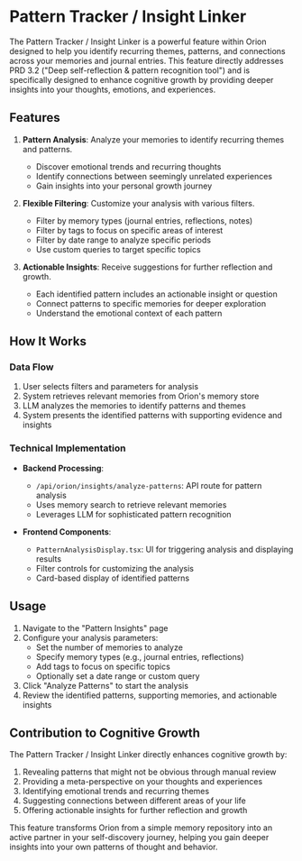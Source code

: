 # Pattern Tracker / Insight Linker

The Pattern Tracker / Insight Linker is a powerful feature within Orion designed to help you identify recurring themes, patterns, and connections across your memories and journal entries. This feature directly addresses PRD 3.2 ("Deep self-reflection & pattern recognition tool") and is specifically designed to enhance cognitive growth by providing deeper insights into your thoughts, emotions, and experiences.

## Features

1. **Pattern Analysis**: Analyze your memories to identify recurring themes and patterns.
   - Discover emotional trends and recurring thoughts
   - Identify connections between seemingly unrelated experiences
   - Gain insights into your personal growth journey

2. **Flexible Filtering**: Customize your analysis with various filters.
   - Filter by memory types (journal entries, reflections, notes)
   - Filter by tags to focus on specific areas of interest
   - Filter by date range to analyze specific periods
   - Use custom queries to target specific topics

3. **Actionable Insights**: Receive suggestions for further reflection and growth.
   - Each identified pattern includes an actionable insight or question
   - Connect patterns to specific memories for deeper exploration
   - Understand the emotional context of each pattern

## How It Works

### Data Flow

1. User selects filters and parameters for analysis
2. System retrieves relevant memories from Orion's memory store
3. LLM analyzes the memories to identify patterns and themes
4. System presents the identified patterns with supporting evidence and insights

### Technical Implementation

- **Backend Processing**:
  - `/api/orion/insights/analyze-patterns`: API route for pattern analysis
  - Uses memory search to retrieve relevant memories
  - Leverages LLM for sophisticated pattern recognition

- **Frontend Components**:
  - `PatternAnalysisDisplay.tsx`: UI for triggering analysis and displaying results
  - Filter controls for customizing the analysis
  - Card-based display of identified patterns

## Usage

1. Navigate to the "Pattern Insights" page
2. Configure your analysis parameters:
   - Set the number of memories to analyze
   - Specify memory types (e.g., journal entries, reflections)
   - Add tags to focus on specific topics
   - Optionally set a date range or custom query
3. Click "Analyze Patterns" to start the analysis
4. Review the identified patterns, supporting memories, and actionable insights

## Contribution to Cognitive Growth

The Pattern Tracker / Insight Linker directly enhances cognitive growth by:

1. Revealing patterns that might not be obvious through manual review
2. Providing a meta-perspective on your thoughts and experiences
3. Identifying emotional trends and recurring themes
4. Suggesting connections between different areas of your life
5. Offering actionable insights for further reflection and growth

This feature transforms Orion from a simple memory repository into an active partner in your self-discovery journey, helping you gain deeper insights into your own patterns of thought and behavior.
